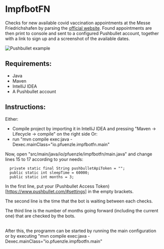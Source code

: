 # ImpfbotFN
Checks for new available covid vaccination appointments at the Messe Friedrichshafen by parsing the [official website](https://bodenseekreis-impfzentrum.connect.giria.io/).
Found appointments are then print to console and sent to a configured Pushbullet account, together with a link to sign up and a screenshot of the available dates.

![Pushbullet example](https://i.ibb.co/r0RfwNy/vaccine.png)

## Requirements:
- Java
- Maven
- IntelliJ IDEA
- A Pushbullet account

## Instructions:
Either:
  - Compile project by importing it in IntelliJ IDEA and pressing "Maven -> Lifecycle -> compile" on the right side
 Or:
  - run "mvn compile exec:java -Dexec.mainClass="io.pfuenzle.impfbotfn.main"
  
  Now, open "src/main/java/io/pfuenzle/impfbotfn/main.java" and change lines 15 to 17 according to your needs:
  ```
    private static final String pushbulletApiToken = "";
    public static int sleepTime = 60000;
    public static int months = 3;
  ```
  In the first line, put your (Pushbullet Access Token)[https://www.pushbullet.com/#settings] in the empty brackets.
  
  The second line is the time that the bot is waiting between each checks.
  
  The third line is the number of months going forward (including the current one) that are checked by the bots.
  
  </br>
  After this, the programm can be started by running the main configuration or by executing "mvn compile exec:java -Dexec.mainClass="io.pfuenzle.impfbotfn.main"
